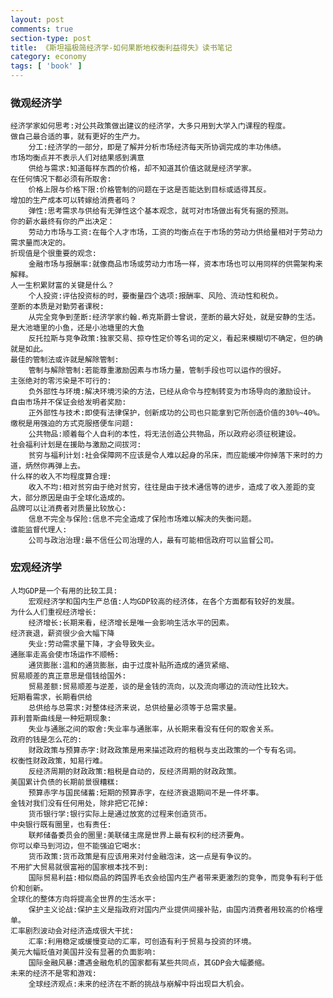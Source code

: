 ```yaml
---
layout: post
comments: true
section-type: post
title: 《斯坦福极简经济学-如何果断地权衡利益得失》读书笔记
category: economy
tags: [ 'book' ]
---
```

### 微观经济学
	经济学家如何思考:对公共政策做出建议的经济学，大多只用到大学入门课程的程度。
	做自己最合适的事，就有更好的生产力。
		分工:经济学的一部分，即是了解并分析市场经济每天所协调完成的丰功伟绩。
	市场均衡点并不表示人们对结果感到满意
		供给与需求:知道每样东西的价格，却不知道其价值这就是经济学家。
	在任何情况下都必须有所取舍:
		价格上限与价格下限:价格管制的问题在于这是否能达到目标或适得其反。
	增加的生产成本可以转嫁给消费者吗？
		弹性:思考需求与供给有无弹性这个基本观念，就可对市场做出有凭有据的预测。
	你的薪水最终有你的产出决定：
		劳动力市场与工资:在每个人才市场，工资的均衡点在于市场的劳动力供给量相对于劳动力需求量而决定的。
	折现值是个很重要的观念:
		金融市场与报酬率:就像商品市场或劳动力市场一样，资本市场也可以用同样的供需架构来解释。
	人一生积累财富的关键是什么？
		个人投资:评估投资标的时，要衡量四个选项:报酬率、风险、流动性和税负。
	垄断的本质是对勤劳者课税:
		从完全竞争到垄断:经济学家约翰.希克斯爵士曾说，垄断的最大好处，就是安静的生活。
	是大池塘里的小鱼，还是小池塘里的大鱼
		反托拉斯与竞争政策:独家交易、掠夺性定价等名词的定义，看起来模糊切不确定，但的确就是如此。
	最佳的管制法或许就是解除管制:
		管制与解除管制:若能尊重激励因素与市场力量，管制手段也可以运作的很好。
	主张绝对的零污染是不可行的:
		负外部性与环境:解决环境污染的方法，已经从命令与控制转变为市场导向的激励设计。
	自由市场并不保证会给发明者奖励:
		正外部性与技术:即使有法律保护，创新成功的公司也只能拿到它所创造价值的30%~40%。
	缴税是用强迫的方式克服搭便车问题:
		公共物品:顺着每个人自利的本性，将无法创造公共物品，所以政府必须征税建设。
	社会福利计划是在援助与激励之间拔河:
		贫穷与福利计划:社会保障网不应该是令人难以起身的吊床，而应能缓冲你掉落下来时的力道，炳然你再弹上去。
	什么样的收入不均程度算合理:
		收入不均:相对贫穷由于绝对贫穷，往往是由于技术通信等的进步，造成了收入差距的变大，部分原因是由于全球化造成的。
	品牌可以让消费者对质量比较放心:
		信息不完全与保险:信息不完全造成了保险市场难以解决的失衡问题。
	谁能监督代理人:
		公司与政治治理:最不信任公司治理的人，最有可能相信政府可以监督公司。
### 宏观经济学
	人均GDP是一个有用的比较工具:
		宏观经济学和国内生产总值:人均GDP较高的经济体，在各个方面都有较好的发展。
	为什么人们重视经济增长:
		经济增长:长期来看，经济增长是唯一会影响生活水平的因素。
	经济衰退，薪资很少会大幅下降
		失业:劳动需求量下降，才会导致失业。
	通胀率走高会使市场运作不顺畅:
		通货膨胀:温和的通货膨胀，由于过度补贴所造成的通货紧缩、
	贸易顺差的真正意思是借钱给国外:
		贸易差额:贸易顺差与逆差，谈的是金钱的流向，以及流向哪边的流动性比较大。
	短期看需求，长期看供给
		总供给与总需求:对整体经济来说，总供给量必须等于总需求量。
	菲利普斯曲线是一种短期现象:
		失业与通胀之间的取舍:失业率与通胀率，从长期来看没有任何的取舍关系。
	政府的钱是怎么花的:
		财政政策与预算赤字:财政政策是用来描述政府的租税与支出政策的一个专有名词。
	权衡性财政政策，知易行难。
		反经济周期的财政政策:租税是自动的，反经济周期的财政政策。
	美国累计负债的长期前景很糟糕:
		预算赤字与国民储蓄:短期的预算赤字，在经济衰退期间不是一件坏事。
	金钱对我们没有任何用处，除非把它花掉:
		货币银行学:银行实际上是通过放宽的过程来创造货币。
	中央银行既有圈里，也有责任:
		联邦储备委员会的圈里:美联储主席是世界上最有权利的经济要角。
	你可以牵马到河边，但不能强迫它喝水:
		货币政策:货币政策是有应该用来对付金融泡沫，这一点是有争议的。
	不用扩大贸易就很富裕的国家根本找不到:
		国际贸易利益:相似商品的跨国界毛衣会给国内生产者带来更激烈的竞争，而竞争有利于低价和创新。
	全球化的整体方向将提高全世界的生活水平:
		保护主义论战:保护主义是指政府对国内产业提供间接补贴，由国内消费者用较高的价格埋单。
	汇率剧烈波动会对经济造成很大干扰:	
		汇率:利用稳定或缓慢变动的汇率，可创造有利于贸易与投资的环境。
	美元大幅贬值对美国并没有显著的负面影响:
		国际金融风暴:遭遇金融危机的国家都有某些共同点，其GDP会大幅萎缩。
	未来的经济不是零和游戏:
		全球经济观点:未来的经济在不断的挑战与崩解中将出现巨大机会。
